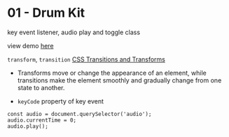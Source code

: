 # 01 - Drum Kit

key event listener, audio play and toggle class

view demo [here](https://shljshlj.github.io/JavaScript30/)

`transform`, `transition` [CSS Transitions and Transforms ](https://thoughtbot.com/blog/transitions-and-transforms)
- Transforms move or change the appearance of an element, while transitions make the element smoothly and gradually change from one state to another.

- `keyCode` property of key event


```
const audio = document.querySelector('audio');
audio.currentTime = 0;
audio.play();
```